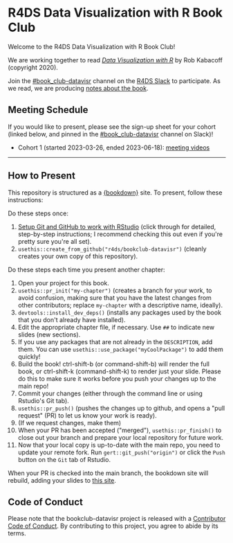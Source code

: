 # R4DS Data Visualization with R Book Club

Welcome to the R4DS Data Visualization with R Book Club!

We are working together to read [_Data Visualization with R_](https://rkabacoff.github.io/datavis/) by Rob Kabacoff (copyright 2020).

Join the [#book_club-datavisr](https://rfordatascience.slack.com/archives/C04K4SAQ32L) channel on the [R4DS Slack](https://r4ds.io/join) to participate.
As we read, we are producing [notes about the book](https://r4ds.io/datavisr).

## Meeting Schedule

If you would like to present, please see the sign-up sheet for your cohort (linked below, and pinned in the [#book_club-datavisr](https://rfordatascience.slack.com/archives/C04K4SAQ32L) channel on Slack)!

- Cohort 1 (started 2023-03-26, ended 2023-06-18): [meeting videos](https://youtube.com/playlist?list=PL3x6DOfs2NGjOid7KlCQ1f7gxGndV51Oc)

<hr>


## How to Present

This repository is structured as a [{bookdown}](https://CRAN.R-project.org/package=bookdown) site.
To present, follow these instructions:

Do these steps once:

1. [Setup Git and GitHub to work with RStudio](https://github.com/r4ds/bookclub-setup) (click through for detailed, step-by-step instructions; I recommend checking this out even if you're pretty sure you're all set).
2. `usethis::create_from_github("r4ds/bookclub-datavisr")` (cleanly creates your own copy of this repository).

Do these steps each time you present another chapter:

1. Open your project for this book.
2. `usethis::pr_init("my-chapter")` (creates a branch for your work, to avoid confusion, making sure that you have the latest changes from other contributors; replace `my-chapter` with a descriptive name, ideally).
3. `devtools::install_dev_deps()` (installs any packages used by the book that you don't already have installed).
4. Edit the appropriate chapter file, if necessary. Use `##` to indicate new slides (new sections).
5. If you use any packages that are not already in the `DESCRIPTION`, add them. You can use `usethis::use_package("myCoolPackage")` to add them quickly!
6. Build the book! ctrl-shift-b (or command-shift-b) will render the full book, or ctrl-shift-k (command-shift-k) to render just your slide. Please do this to make sure it works before you push your changes up to the main repo!
7. Commit your changes (either through the command line or using Rstudio's Git tab).
8. `usethis::pr_push()` (pushes the changes up to github, and opens a "pull request" (PR) to let us know your work is ready).
9. (If we request changes, make them)
10. When your PR has been accepted ("merged"), `usethis::pr_finish()` to close out your branch and prepare your local repository for future work.
11. Now that your local copy is up-to-date with the main repo, you need to update your remote fork. Run `gert::git_push("origin")` or click the `Push` button on the `Git` tab of Rstudio.

When your PR is checked into the main branch, the bookdown site will rebuild, adding your slides to [this site](https://r4ds.io/datavisr).


## Code of Conduct

Please note that the bookclub-datavisr project is released with a [Contributor Code of Conduct](https://contributor-covenant.org/version/2/1/CODE_OF_CONDUCT.html). By contributing to this project, you agree to abide by its terms.
